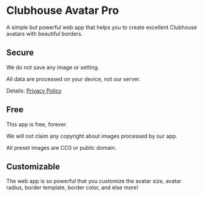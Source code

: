 # Clubhouse Avatar Pro
A simple but powerful web app that helps you to create excellent Clubhouse avatars with beautiful borders.

## Secure
We do not save any image or setting.

All data are processed on your device, not our server.

Details: [Privacy Policy](https://github.com/JacobLinCool/Clubhouse-Avatar-Pro/blob/main/Privacy.md)

## Free
This app is free, forever.

We will not claim any copyright about images processed by our app.

All preset images are CC0 or public domain.

## Customizable
The web app is so powerful that you customize the avatar size, avatar radius, border template, border color, and else more!
